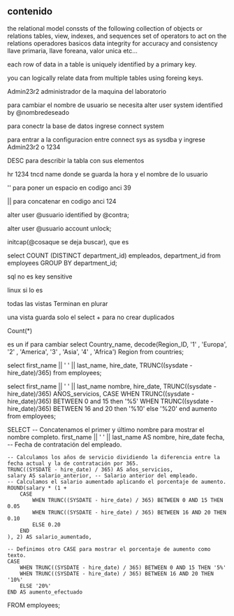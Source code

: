 ## contenido
the relational model conssts of the following
collection of objects or relations
tables, view, indexes, and sequences
set of operators to act on the relations
operadores basicos
data integrity for accuracy and consistency
llave primaria, llave foreana, valor unica etc...

each row of data in a table is uniquely identified by a primary key.

you can logically relate data from multiple tables using foreing keys.

Admin23r2 administrador de la maquina del laboratorio

para cambiar el nombre de usuario se necesita alter user system identified by @nombredeseado

para conectr la base de datos ingrese connect system

para entrar a la configuracion entre connect sys as sysdba y ingrese Admin23r2 o 1234

DESC para describir la tabla con sus elementos

hr 1234
tncd name donde se guarda la hora y el nombre de lo usuario


'' para poner un espacio en codigo anci 39

|| para concatenar en codigo anci 124

alter user @usuario identified by @contra;

alter user @usuario account unlock;

initcap(@cosaque se deja buscar), que es 

select COUNT (DISTINCT department_id) empleados, department_id from employees
GROUP BY department_id;

sql no es key sensitive

linux si lo es

todas las vistas Terminan en plurar

una vista guarda solo el select +
para no crear duplicados 

Count(*)

es un if para cambiar 
select Country_name, decode(Region_ID, 
'1' , 'Europa', 
'2' , 'America', 
'3' , 'Asia', 
'4' , 'Africa') Region
from countries;

select first_name || ' ' || last_name, hire_date, TRUNC((sysdate - hire_date)/365) from employees;

select first_name || ' ' || last_name nombre,
hire_date,
TRUNC((sysdate - hire_date)/365) AÑOS_servicios,
CASE 
WHEN TRUNC((sysdate - hire_date)/365) BETWEEN 0 and 15 then '%5'
WHEN TRUNC((sysdate - hire_date)/365) BETWEEN 16 and 20 then '%10'
else '%20'
end aumento
from employees;



SELECT
    -- Concatenamos el primer y último nombre para mostrar el nombre completo.
    first_name || ' ' || last_name AS nombre,
    hire_date fecha, -- Fecha de contratación del empleado.
    
    -- Calculamos los años de servicio dividiendo la diferencia entre la fecha actual y la de contratación por 365.
    TRUNC((SYSDATE - hire_date) / 365) AS años_servicios,
    salary AS salario_anterior, -- Salario anterior del empleado.
    -- Calculamos el salario aumentado aplicando el porcentaje de aumento.
    ROUND(salary * (1 + 
        CASE
            WHEN TRUNC((SYSDATE - hire_date) / 365) BETWEEN 0 AND 15 THEN 0.05
            WHEN TRUNC((SYSDATE - hire_date) / 365) BETWEEN 16 AND 20 THEN 0.10
            ELSE 0.20
        END
    ), 2) AS salario_aumentado,
    
    -- Definimos otro CASE para mostrar el porcentaje de aumento como texto.
    CASE
        WHEN TRUNC((SYSDATE - hire_date) / 365) BETWEEN 0 AND 15 THEN '5%'
        WHEN TRUNC((SYSDATE - hire_date) / 365) BETWEEN 16 AND 20 THEN '10%'
        ELSE '20%'
    END AS aumento_efectuado
FROM employees;
